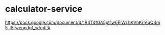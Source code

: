 # calculator-service
https://docs.google.com/document/d/1R4T4fGA5pt1w6ElWLhKVhKrreuQ4m5-lSrwepodqf_w/edit#

